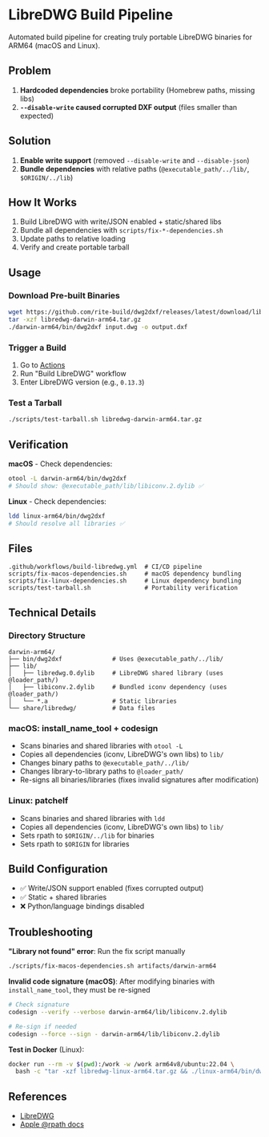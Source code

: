 # LibreDWG Build Pipeline

Automated build pipeline for creating truly portable LibreDWG binaries for ARM64 (macOS and Linux).

## Problem

1. **Hardcoded dependencies** broke portability (Homebrew paths, missing libs)
2. **`--disable-write` caused corrupted DXF output** (files smaller than expected)

## Solution

1. **Enable write support** (removed `--disable-write` and `--disable-json`)
2. **Bundle dependencies** with relative paths (`@executable_path/../lib/`, `$ORIGIN/../lib`)

## How It Works

1. Build LibreDWG with write/JSON enabled + static/shared libs
2. Bundle all dependencies with `scripts/fix-*-dependencies.sh`
3. Update paths to relative loading
4. Verify and create portable tarball

## Usage

### Download Pre-built Binaries

```bash
wget https://github.com/rite-build/dwg2dxf/releases/latest/download/libredwg-darwin-arm64.tar.gz
tar -xzf libredwg-darwin-arm64.tar.gz
./darwin-arm64/bin/dwg2dxf input.dwg -o output.dxf
```

### Trigger a Build

1. Go to [Actions](https://github.com/rite-build/libredwg-build/actions)
2. Run "Build LibreDWG" workflow
3. Enter LibreDWG version (e.g., `0.13.3`)

### Test a Tarball

```bash
./scripts/test-tarball.sh libredwg-darwin-arm64.tar.gz
```

## Verification

**macOS** - Check dependencies:
```bash
otool -L darwin-arm64/bin/dwg2dxf
# Should show: @executable_path/lib/libiconv.2.dylib ✅
```

**Linux** - Check dependencies:
```bash
ldd linux-arm64/bin/dwg2dxf
# Should resolve all libraries ✅
```

## Files

```
.github/workflows/build-libredwg.yml  # CI/CD pipeline
scripts/fix-macos-dependencies.sh     # macOS dependency bundling
scripts/fix-linux-dependencies.sh     # Linux dependency bundling  
scripts/test-tarball.sh               # Portability verification
```

## Technical Details

### Directory Structure
```
darwin-arm64/
├── bin/dwg2dxf              # Uses @executable_path/../lib/
├── lib/
│   ├── libredwg.0.dylib     # LibreDWG shared library (uses @loader_path/)
│   ├── libiconv.2.dylib     # Bundled iconv dependency (uses @loader_path/)
│   └── *.a                  # Static libraries
└── share/libredwg/          # Data files
```

### macOS: install_name_tool + codesign
- Scans binaries and shared libraries with `otool -L`
- Copies all dependencies (iconv, LibreDWG's own libs) to `lib/`
- Changes binary paths to `@executable_path/../lib/`
- Changes library-to-library paths to `@loader_path/`
- Re-signs all binaries/libraries (fixes invalid signatures after modification)

### Linux: patchelf
- Scans binaries and shared libraries with `ldd`
- Copies all dependencies (iconv, LibreDWG's own libs) to `lib/`
- Sets rpath to `$ORIGIN/../lib` for binaries
- Sets rpath to `$ORIGIN` for libraries

## Build Configuration

- ✅ Write/JSON support enabled (fixes corrupted output)
- ✅ Static + shared libraries
- ❌ Python/language bindings disabled

## Troubleshooting

**"Library not found" error**: Run the fix script manually
```bash
./scripts/fix-macos-dependencies.sh artifacts/darwin-arm64
```

**Invalid code signature (macOS)**: After modifying binaries with `install_name_tool`, they must be re-signed
```bash
# Check signature
codesign --verify --verbose darwin-arm64/lib/libiconv.2.dylib

# Re-sign if needed
codesign --force --sign - darwin-arm64/lib/libiconv.2.dylib
```

**Test in Docker** (Linux):
```bash
docker run --rm -v $(pwd):/work -w /work arm64v8/ubuntu:22.04 \
  bash -c "tar -xzf libredwg-linux-arm64.tar.gz && ./linux-arm64/bin/dwg2dxf --version"
```

## References

- [LibreDWG](https://github.com/LibreDWG/libredwg)
- [Apple @rpath docs](https://developer.apple.com/library/archive/documentation/DeveloperTools/Conceptual/DynamicLibraries/100-Articles/RunpathDependentLibraries.html)

